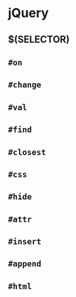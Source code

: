 jQuery
==

$(SELECTOR)
--

`#on`
--

`#change`
--

`#val`
--

`#find`
--

`#closest`
--

`#css`
--

`#hide`
--

`#attr`
--

`#insert`
--

`#append`
--

`#html`
--
